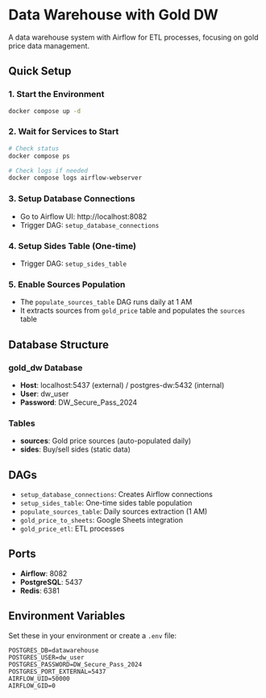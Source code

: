 # Data Warehouse with Gold DW

A data warehouse system with Airflow for ETL processes, focusing on gold price data management.

## Quick Setup

### 1. Start the Environment
```bash
docker compose up -d
```

### 2. Wait for Services to Start
```bash
# Check status
docker compose ps

# Check logs if needed
docker compose logs airflow-webserver
```

### 3. Setup Database Connections
- Go to Airflow UI: http://localhost:8082
- Trigger DAG: `setup_database_connections`

### 4. Setup Sides Table (One-time)
- Trigger DAG: `setup_sides_table`

### 5. Enable Sources Population
- The `populate_sources_table` DAG runs daily at 1 AM
- It extracts sources from `gold_price` table and populates the `sources` table

## Database Structure

### gold_dw Database
- **Host**: localhost:5437 (external) / postgres-dw:5432 (internal)
- **User**: dw_user
- **Password**: DW_Secure_Pass_2024

### Tables
- **sources**: Gold price sources (auto-populated daily)
- **sides**: Buy/sell sides (static data)

## DAGs
- `setup_database_connections`: Creates Airflow connections
- `setup_sides_table`: One-time sides table population
- `populate_sources_table`: Daily sources extraction (1 AM)
- `gold_price_to_sheets`: Google Sheets integration
- `gold_price_etl`: ETL processes

## Ports
- **Airflow**: 8082
- **PostgreSQL**: 5437
- **Redis**: 6381

## Environment Variables
Set these in your environment or create a `.env` file:
```
POSTGRES_DB=datawarehouse
POSTGRES_USER=dw_user
POSTGRES_PASSWORD=DW_Secure_Pass_2024
POSTGRES_PORT_EXTERNAL=5437
AIRFLOW_UID=50000
AIRFLOW_GID=0
``` 